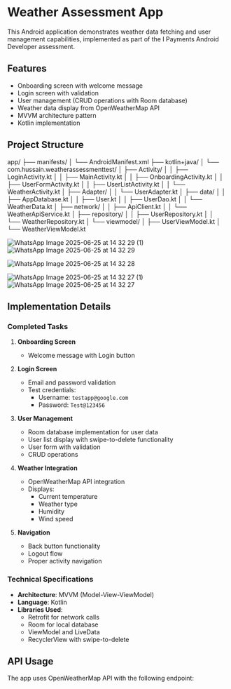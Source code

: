# Weather Assessment App

This Android application demonstrates weather data fetching and user management capabilities, implemented as part of the I Payments Android Developer assessment.

## Features

- Onboarding screen with welcome message
- Login screen with validation
- User management (CRUD operations with Room database)
- Weather data display from OpenWeatherMap API
- MVVM architecture pattern
- Kotlin implementation

## Project Structure
app/
├── manifests/
│ └── AndroidManifest.xml
├── kotlin+java/
│ └── com.hussain.weatherassessmenttest/
│ ├── Activity/
│ │ ├── LoginActivity.kt
│ │ ├── MainActivity.kt
│ │ ├── OnboardingActivity.kt
│ │ ├── UserFormActivity.kt
│ │ ├── UserListActivity.kt
│ │ └── WeatherActivity.kt
│ ├── Adapter/
│ │ └── UserAdapter.kt
│ ├── data/
│ │ ├── AppDatabase.kt
│ │ ├── User.kt
│ │ ├── UserDao.kt
│ │ └── WeatherData.kt
│ ├── network/
│ │ ├── ApiClient.kt
│ │ └── WeatherApiService.kt
│ ├── repository/
│ │ ├── UserRepository.kt
│ │ └── WeatherRepository.kt
│ └── viewmodel/
│ ├── UserViewModel.kt
│ └── WeatherViewModel.kt


![WhatsApp Image 2025-06-25 at 14 32 29 (1)](https://github.com/user-attachments/assets/6de59dd9-89bf-45a9-a5be-b36a9bd1ab5c)
![WhatsApp Image 2025-06-25 at 14 32 29](https://github.com/user-attachments/assets/bea57c4c-a33d-47e6-a643-f1ba5eaeb090)

![WhatsApp Image 2025-06-25 at 14 32 28](https://github.com/user-attachments/assets/8e3f914f-a2a1-4ce2-98ee-52aa7bbd58b1)

![WhatsApp Image 2025-06-25 at 14 32 27 (1)](https://github.com/user-attachments/assets/f11dc37c-440b-42e1-bbae-67169eb41ebc)
![WhatsApp Image 2025-06-25 at 14 32 27](https://github.com/user-attachments/assets/b7fb7eb5-390b-48f4-9819-a091a29d179e)


## Implementation Details

### Completed Tasks

1. **Onboarding Screen**
   - Welcome message with Login button

2. **Login Screen**
   - Email and password validation
   - Test credentials: 
     - Username: `testapp@google.com`
     - Password: `Test@123456`

3. **User Management**
   - Room database implementation for user data
   - User list display with swipe-to-delete functionality
   - User form with validation
   - CRUD operations

4. **Weather Integration**
   - OpenWeatherMap API integration
   - Displays:
     - Current temperature
     - Weather type
     - Humidity
     - Wind speed

5. **Navigation**
   - Back button functionality
   - Logout flow
   - Proper activity navigation

### Technical Specifications

- **Architecture**: MVVM (Model-View-ViewModel)
- **Language**: Kotlin
- **Libraries Used**:
  - Retrofit for network calls
  - Room for local database
  - ViewModel and LiveData
  - RecyclerView with swipe-to-delete

## API Usage

The app uses OpenWeatherMap API with the following endpoint:
